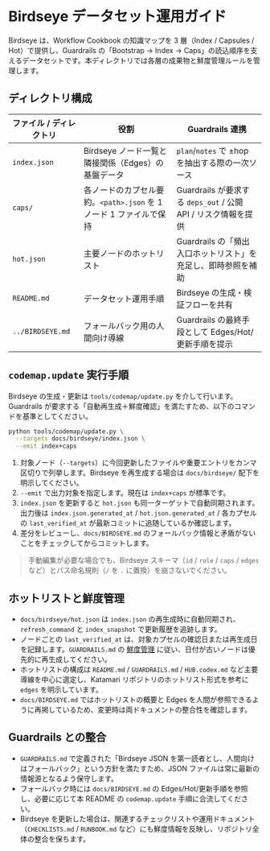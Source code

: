 # Birdseye データセット運用ガイド

Birdseye は、Workflow Cookbook の知識マップを 3 層（Index / Capsules / Hot）で提供し、Guardrails の「Bootstrap → Index → Caps」の読込順序を支えるデータセットです。本ディレクトリでは各層の成果物と鮮度管理ルールを管理します。

## ディレクトリ構成

| ファイル / ディレクトリ | 役割 | Guardrails 連携 |
| --- | --- | --- |
| `index.json` | Birdseye ノード一覧と隣接関係（Edges）の基盤データ | `plan`/`notes` で ±hop を抽出する際の一次ソース |
| `caps/` | 各ノードのカプセル要約。`<path>.json` を 1 ノード 1 ファイルで保持 | Guardrails が要求する `deps_out` / 公開 API / リスク情報を提供 |
| `hot.json` | 主要ノードのホットリスト | Guardrails の「頻出入口ホットリスト」を充足し、即時参照を補助 |
| `README.md` | データセット運用手順 | Birdseye の生成・検証フローを共有 |
| `../BIRDSEYE.md` | フォールバック用の人間向け導線 | Guardrails の最終手段として Edges/Hot/更新手順を提示 |

## `codemap.update` 実行手順

Birdseye の生成・更新は `tools/codemap/update.py` を介して行います。Guardrails が要求する「自動再生成＋鮮度確認」を満たすため、以下のコマンドを基準としてください。

```bash
python tools/codemap/update.py \
  --targets docs/birdseye/index.json \
  --emit index+caps
```

1. 対象ノード（`--targets`）に今回更新したファイルや重要エントリをカンマ区切りで列挙します。Birdseye を再生成する場合は `docs/birdseye/` 配下を明示してください。
2. `--emit` で出力対象を指定します。現在は `index+caps` が標準です。
3. `index.json` を更新すると `hot.json` も同一ターゲットで自動同期されます。出力後は `index.json.generated_at` / `hot.json.generated_at` / 各カプセルの `last_verified_at` が最新コミットに追随しているか確認します。
4. 差分をレビューし、`docs/BIRDSEYE.md` のフォールバック情報と矛盾がないことをチェックしてからコミットします。

> 手動編集が必要な場合でも、Birdseye スキーマ（`id` / `role` / `caps` / `edges` など）とパス命名規則（`/` を `.` に置換）を崩さないでください。

## ホットリストと鮮度管理

- `docs/birdseye/hot.json` は `index.json` の再生成時に自動同期され、`refresh_command` と `index_snapshot` で更新履歴を追跡します。
- ノードごとの `last_verified_at` は、対象カプセルの確認日または再生成日を記録します。`GUARDRAILS.md` の [鮮度管理](../GUARDRAILS.md#鮮度管理staleness-handling) に従い、日付が古いノードは優先的に再生成してください。
- ホットリストの構成は `README.md` / `GUARDRAILS.md` / `HUB.codex.md` など主要導線を中心に選定し、Katamari リポジトリのホットリスト形式を参考に `edges` を明示しています。
- `docs/BIRDSEYE.md` ではホットリストの概要と Edges を人間が参照できるように再掲しているため、変更時は両ドキュメントの整合性を確認します。

## Guardrails との整合

- `GUARDRAILS.md` で定義された「Birdseye JSON を第一読者とし、人間向けはフォールバック」という方針を満たすため、JSON ファイルは常に最新の情報源となるよう保守します。
- フォールバック時には `docs/BIRDSEYE.md` の Edges/Hot/更新手順を参照し、必要に応じて本 README の `codemap.update` 手順に合流してください。
- Birdseye を更新した場合は、関連するチェックリストや運用ドキュメント（`CHECKLISTS.md` / `RUNBOOK.md` など）にも鮮度情報を反映し、リポジトリ全体の整合を保ちます。
